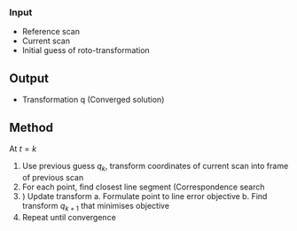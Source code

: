 ### Input 
- Reference scan
- Current scan
- Initial guess of roto-transformation
## Output
- Transformation q (Converged solution)

## Method
At $t=k$ 
1) Use previous guess $q_{k}$, transform coordinates of current scan into frame of previous scan
2) For each point, find closest line segment (Correspondence search
3) )  Update transform
   a. Formulate point to line error objective
   b. Find transform $q_{k+1}$ that minimises objective
4) Repeat until convergence